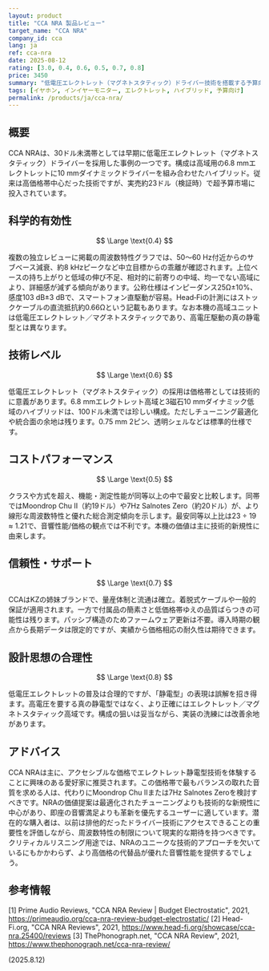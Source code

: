 ```yaml
---
layout: product
title: "CCA NRA 製品レビュー"
target_name: "CCA NRA"
company_id: cca
lang: ja
ref: cca-nra
date: 2025-08-12
rating: [3.0, 0.4, 0.6, 0.5, 0.7, 0.8]
price: 3450
summary: "低電圧エレクトレット（マグネトスタティック）ドライバー技術を搭載する予算向けハイブリッドIEMですが、チューニング結果に一貫性がありません"
tags: [イヤホン, インイヤーモニター, エレクトレット, ハイブリッド, 予算向け]
permalink: /products/ja/cca-nra/
---
```

## 概要

CCA NRAは、30ドル未満帯としては早期に低電圧エレクトレット（マグネトスタティック）ドライバーを採用した事例の一つです。構成は高域用の6.8 mmエレクトレットに10 mmダイナミックドライバーを組み合わせたハイブリッド。従来は高価格帯中心だった技術ですが、実売約23ドル（検証時）で超予算市場に投入されています。

## 科学的有効性

$$ \Large \text{0.4} $$

複数の独立レビューに掲載の周波数特性グラフでは、50〜60 Hz付近からのサブベース減衰、約8 kHzピークなど中立目標からの乖離が確認されます。上位ベースの持ち上がりと低域の伸び不足、相対的に前寄りの中域、均一でない高域により、詳細感が減ずる傾向があります。公称仕様はインピーダンス25Ω±10%、感度103 dB±3 dBで、スマートフォン直駆動が容易。Head‑Fiの計測にはストックケーブルの直流抵抗約0.66Ωという記載もあります。なお本機の高域ユニットは低電圧エレクトレット／マグネトスタティックであり、高電圧駆動の真の静電型とは異なります。

## 技術レベル

$$ \Large \text{0.6} $$

低電圧エレクトレット（マグネトスタティック）の採用は価格帯としては技術的に意義があります。6.8 mmエレクトレット高域と3磁石10 mmダイナミック低域のハイブリッドは、100ドル未満では珍しい構成。ただしチューニング最適化や統合面の余地は残ります。0.75 mm 2ピン、透明シェルなどは標準的仕様です。

## コストパフォーマンス

$$ \Large \text{0.5} $$

クラスや方式を超え、機能・測定性能が同等以上の中で最安と比較します。同帯ではMoondrop Chu II（約19ドル）や7Hz Salnotes Zero（約20ドル）が、より線形な周波数特性と優れた総合測定傾向を示します。最安同等以上比は23 ÷ 19 ≈ 1.21で、音響性能/価格の観点では不利です。本機の価値は主に技術的新規性に由来します。

## 信頼性・サポート

$$ \Large \text{0.7} $$

CCAはKZの姉妹ブランドで、量産体制と流通は確立。着脱式ケーブルや一般的保証が適用されます。一方で付属品の簡素さと低価格帯ゆえの品質ばらつきの可能性は残ります。パッシブ構造のためファームウェア更新は不要。導入時期の観点から長期データは限定的ですが、実績から価格相応の耐久性は期待できます。

## 設計思想の合理性

$$ \Large \text{0.8} $$

低電圧エレクトレットの普及は合理的ですが、「静電型」の表現は誤解を招き得ます。高電圧を要する真の静電型ではなく、より正確にはエレクトレット／マグネトスタティック高域です。構成の狙いは妥当ながら、実装の洗練には改善余地があります。

## アドバイス

CCA NRAは主に、アクセシブルな価格でエレクトレット静電型技術を体験することに興味のある愛好家に推奨されます。この価格帯で最もバランスの取れた音質を求める人は、代わりにMoondrop Chu IIまたは7Hz Salnotes Zeroを検討すべきです。NRAの価値提案は最適化されたチューニングよりも技術的な新規性に中心があり、即座の音響満足よりも革新を優先するユーザーに適しています。潜在的な購入者は、以前は排他的だったドライバー技術にアクセスできることの重要性を評価しながら、周波数特性の制限について現実的な期待を持つべきです。クリティカルリスニング用途では、NRAのユニークな技術的アプローチを欠いているにもかかわらず、より高価格の代替品が優れた音響性能を提供するでしょう。

## 参考情報

[1] Prime Audio Reviews, "CCA NRA Review | Budget Electrostatic", 2021, https://primeaudio.org/cca-nra-review-budget-electrostatic/
[2] Head-Fi.org, "CCA NRA Reviews", 2021, https://www.head-fi.org/showcase/cca-nra.25400/reviews
[3] ThePhonograph.net, "CCA NRA Review", 2021, https://www.thephonograph.net/cca-nra-review/

(2025.8.12)
